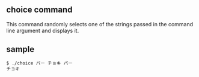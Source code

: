 ## choice command
This command randomly selects one of the strings passed in the command line argument and displays it.

## sample
```zsh
$ ./choice パー チョキ パー
チョキ
```
